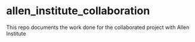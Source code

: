 # allen_institute_collaboration
This repo documents the work done for the collaborated project with Allen Institute
